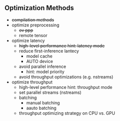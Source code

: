 ## Optimization Methods
- <del>compilation methods</del>
- optimize preprocessing
    - <del>ov ppp</del>
    - remote tensor
- optimize latency
    - <del>high-level performance hint: latency mode</del>
    - reduce first-inference lantecy
        - model cache
        - AUTO device
    - avoid parallel inference
        - hint: model priority
    - avoid throughput optimizations (e.g. nstreams)
- optimize throughput
    - high-level performance hint: throughput mode
    - set parallel streams (nstreams)
    - batching
        - manual batching
        - aauto batching
    - throughput optimizing strategy on CPU vs. GPU